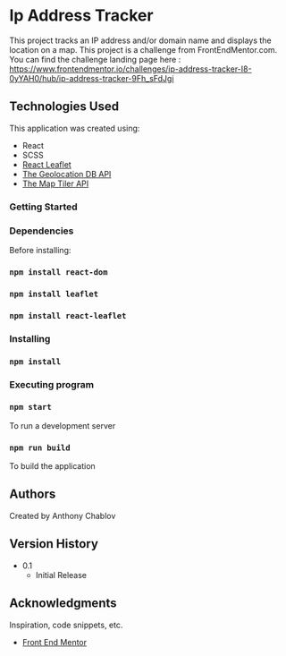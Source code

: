 # Ip Address Tracker

This project tracks an IP address and/or domain name and displays the location on a map. 
This project is a challenge from FrontEndMentor.com.  You can find the challenge landing page here : https://www.frontendmentor.io/challenges/ip-address-tracker-I8-0yYAH0/hub/ip-address-tracker-9Fh_sFdJgi

## Technologies Used
 
This application was created using: 
- React 
- SCSS 
- [React Leaflet](https://react-leaflet.js.org/)
- [The Geolocation DB API](https://geolocation-db.com/documentation)
- [The Map Tiler API](https://docs.maptiler.com/cloud/api/maps/)

### Getting Started
### Dependencies
Before installing:
### `npm install react-dom`
### `npm install leaflet`
### `npm install react-leaflet`

### Installing
### `npm install`


### Executing program
### `npm start` 
To run a development server
### `npm run build`
To build the application

## Authors

Created by Anthony Chablov

## Version History
* 0.1
    * Initial Release
    
## Acknowledgments
Inspiration, code snippets, etc.
* [Front End Mentor](https://www.frontendmentor.io/home)
